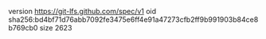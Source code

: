 version https://git-lfs.github.com/spec/v1
oid sha256:bd4bf71d76abb7092fe3475e6ff4e91a47273cfb2ff9b991903b84ce8b769cb0
size 2623
